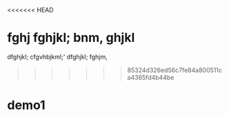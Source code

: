 <<<<<<< HEAD

fghj
fghjkl;
bnm,
ghjkl
=======
dfghjkl;
cfgvhbjkml;'
dfghjkl;
fghjm,
>>>>>>> 85324d326ed56c7fe84a800511ca4365fd4b44be
# demo1

